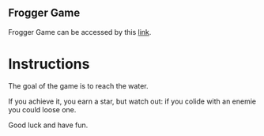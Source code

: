 ## Frogger Game
Frogger Game can be accessed by this [link](https://rawgit.com/FDMOliveira/Front-end-nanodegree-exercises/master/FroggerGame/index.html).

# Instructions
The goal of the game is to reach the water. 

If you achieve it, you earn a star, but watch out: if you colide with an enemie you could loose one.

Good luck and have fun.